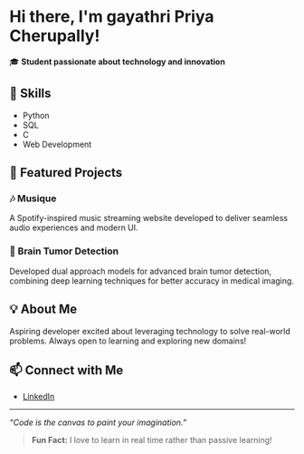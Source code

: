 # Hi there, I'm gayathri Priya Cherupally! 

🎓 **Student passionate about technology and innovation**

## 🚀 Skills
- Python
- SQL
- C
- Web Development

## 🌟 Featured Projects

### 🎶 Musique
A Spotify-inspired music streaming website developed to deliver seamless audio experiences and modern UI.

### 🧠 Brain Tumor Detection
Developed dual approach models for advanced brain tumor detection, combining deep learning techniques for better accuracy in medical imaging.

## 💡 About Me
Aspiring developer excited about leveraging technology to solve real-world problems. Always open to learning and exploring new domains!

## 📫 Connect with Me
- [LinkedIn](https://www.linkedin.com/in/priya-cherupally-81a075254/)

---

*“Code is the canvas to paint your imagination.”*

> **Fun Fact:** I love to learn in real time rather than passive learning!
